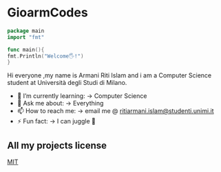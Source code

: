 

# GioarmCodes
```go
package main
import "fmt"

func main(){
fmt.Println("Welcome🖐!")
}
```
Hi everyone ,my name is Armani Riti Islam and i am a Computer Science student at Università degli Studi di Milano.

- 🌱 I’m currently learning: -> Computer Science
- 💬 Ask me about: -> Everything
- 📫 How to reach me: -> email me @ ritiarmani.islam@studenti.unimi.it
- ⚡ Fun fact: -> I can juggle 🤡


## All my projects license
[MIT](https://choosealicense.com/licenses/mit/)
